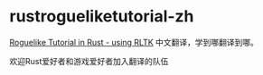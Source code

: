 # rustrogueliketutorial-zh


[Roguelike Tutorial in Rust - using RLTK](https://github.com/amethyst/rustrogueliketutorial) 中文翻译，学到哪翻译到哪。

欢迎Rust爱好者和游戏爱好者加入翻译的队伍
